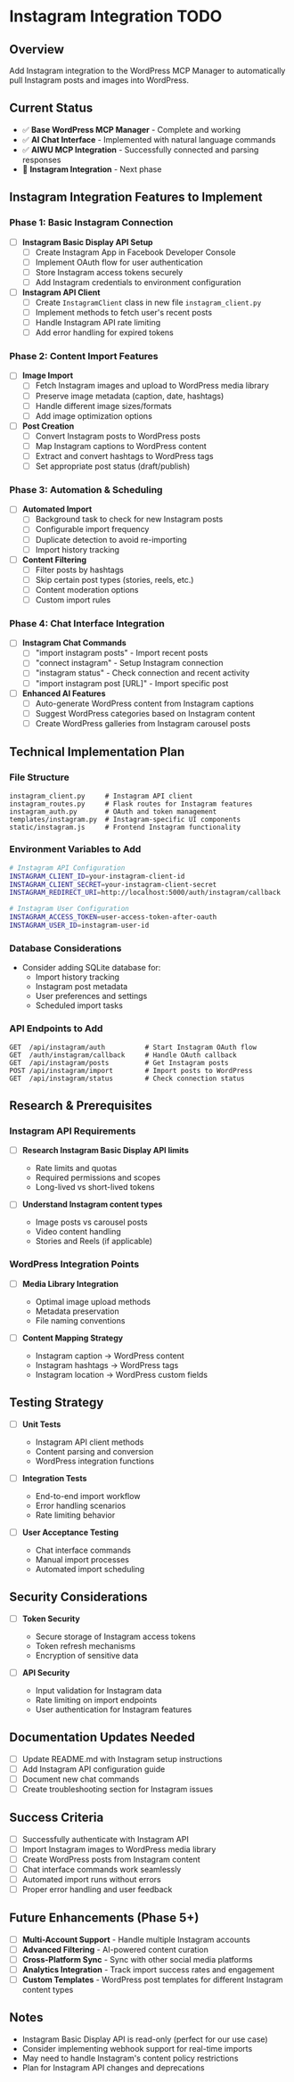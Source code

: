 # Instagram Integration TODO

## Overview
Add Instagram integration to the WordPress MCP Manager to automatically pull Instagram posts and images into WordPress.

## Current Status
- ✅ **Base WordPress MCP Manager** - Complete and working
- ✅ **AI Chat Interface** - Implemented with natural language commands
- ✅ **AIWU MCP Integration** - Successfully connected and parsing responses
- 🔄 **Instagram Integration** - Next phase

## Instagram Integration Features to Implement

### Phase 1: Basic Instagram Connection
- [ ] **Instagram Basic Display API Setup**
  - [ ] Create Instagram App in Facebook Developer Console
  - [ ] Implement OAuth flow for user authentication
  - [ ] Store Instagram access tokens securely
  - [ ] Add Instagram credentials to environment configuration

- [ ] **Instagram API Client**
  - [ ] Create `InstagramClient` class in new file `instagram_client.py`
  - [ ] Implement methods to fetch user's recent posts
  - [ ] Handle Instagram API rate limiting
  - [ ] Add error handling for expired tokens

### Phase 2: Content Import Features
- [ ] **Image Import**
  - [ ] Fetch Instagram images and upload to WordPress media library
  - [ ] Preserve image metadata (caption, date, hashtags)
  - [ ] Handle different image sizes/formats
  - [ ] Add image optimization options

- [ ] **Post Creation**
  - [ ] Convert Instagram posts to WordPress posts
  - [ ] Map Instagram captions to WordPress content
  - [ ] Extract and convert hashtags to WordPress tags
  - [ ] Set appropriate post status (draft/publish)

### Phase 3: Automation & Scheduling
- [ ] **Automated Import**
  - [ ] Background task to check for new Instagram posts
  - [ ] Configurable import frequency
  - [ ] Duplicate detection to avoid re-importing
  - [ ] Import history tracking

- [ ] **Content Filtering**
  - [ ] Filter posts by hashtags
  - [ ] Skip certain post types (stories, reels, etc.)
  - [ ] Content moderation options
  - [ ] Custom import rules

### Phase 4: Chat Interface Integration
- [ ] **Instagram Chat Commands**
  - [ ] "import instagram posts" - Import recent posts
  - [ ] "connect instagram" - Setup Instagram connection
  - [ ] "instagram status" - Check connection and recent activity
  - [ ] "import instagram post [URL]" - Import specific post

- [ ] **Enhanced AI Features**
  - [ ] Auto-generate WordPress content from Instagram captions
  - [ ] Suggest WordPress categories based on Instagram content
  - [ ] Create WordPress galleries from Instagram carousel posts

## Technical Implementation Plan

### File Structure
```
instagram_client.py     # Instagram API client
instagram_routes.py     # Flask routes for Instagram features
instagram_auth.py       # OAuth and token management
templates/instagram.py  # Instagram-specific UI components
static/instagram.js     # Frontend Instagram functionality
```

### Environment Variables to Add
```bash
# Instagram API Configuration
INSTAGRAM_CLIENT_ID=your-instagram-client-id
INSTAGRAM_CLIENT_SECRET=your-instagram-client-secret
INSTAGRAM_REDIRECT_URI=http://localhost:5000/auth/instagram/callback

# Instagram User Configuration
INSTAGRAM_ACCESS_TOKEN=user-access-token-after-oauth
INSTAGRAM_USER_ID=instagram-user-id
```

### Database Considerations
- Consider adding SQLite database for:
  - Import history tracking
  - Instagram post metadata
  - User preferences and settings
  - Scheduled import tasks

### API Endpoints to Add
```
GET  /api/instagram/auth          # Start Instagram OAuth flow
GET  /auth/instagram/callback     # Handle OAuth callback
GET  /api/instagram/posts         # Get Instagram posts
POST /api/instagram/import        # Import posts to WordPress
GET  /api/instagram/status        # Check connection status
```

## Research & Prerequisites

### Instagram API Requirements
- [ ] **Research Instagram Basic Display API limits**
  - Rate limits and quotas
  - Required permissions and scopes
  - Long-lived vs short-lived tokens

- [ ] **Understand Instagram content types**
  - Image posts vs carousel posts
  - Video content handling
  - Stories and Reels (if applicable)

### WordPress Integration Points
- [ ] **Media Library Integration**
  - Optimal image upload methods
  - Metadata preservation
  - File naming conventions

- [ ] **Content Mapping Strategy**
  - Instagram caption → WordPress content
  - Instagram hashtags → WordPress tags
  - Instagram location → WordPress custom fields

## Testing Strategy
- [ ] **Unit Tests**
  - Instagram API client methods
  - Content parsing and conversion
  - WordPress integration functions

- [ ] **Integration Tests**
  - End-to-end import workflow
  - Error handling scenarios
  - Rate limiting behavior

- [ ] **User Acceptance Testing**
  - Chat interface commands
  - Manual import processes
  - Automated import scheduling

## Security Considerations
- [ ] **Token Security**
  - Secure storage of Instagram access tokens
  - Token refresh mechanisms
  - Encryption of sensitive data

- [ ] **API Security**
  - Input validation for Instagram data
  - Rate limiting on import endpoints
  - User authentication for Instagram features

## Documentation Updates Needed
- [ ] Update README.md with Instagram setup instructions
- [ ] Add Instagram API configuration guide
- [ ] Document new chat commands
- [ ] Create troubleshooting section for Instagram issues

## Success Criteria
- [ ] Successfully authenticate with Instagram API
- [ ] Import Instagram images to WordPress media library
- [ ] Create WordPress posts from Instagram content
- [ ] Chat interface commands work seamlessly
- [ ] Automated import runs without errors
- [ ] Proper error handling and user feedback

## Future Enhancements (Phase 5+)
- [ ] **Multi-Account Support** - Handle multiple Instagram accounts
- [ ] **Advanced Filtering** - AI-powered content curation
- [ ] **Cross-Platform Sync** - Sync with other social media platforms
- [ ] **Analytics Integration** - Track import success rates and engagement
- [ ] **Custom Templates** - WordPress post templates for different Instagram content types

## Notes
- Instagram Basic Display API is read-only (perfect for our use case)
- Consider implementing webhook support for real-time imports
- May need to handle Instagram's content policy restrictions
- Plan for Instagram API changes and deprecations